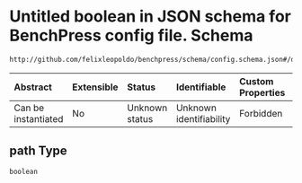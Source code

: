# Untitled boolean in JSON schema for BenchPress config file. Schema

```txt
http://github.com/felixleopoldo/benchpress/schema/config.schema.json#/definitions/roc/properties/path
```



| Abstract            | Extensible | Status         | Identifiable            | Custom Properties | Additional Properties | Access Restrictions | Defined In                                                       |
| :------------------ | :--------- | :------------- | :---------------------- | :---------------- | :-------------------- | :------------------ | :--------------------------------------------------------------- |
| Can be instantiated | No         | Unknown status | Unknown identifiability | Forbidden         | Allowed               | none                | [config.schema.json*](config.schema.json "open original schema") |

## path Type

`boolean`
